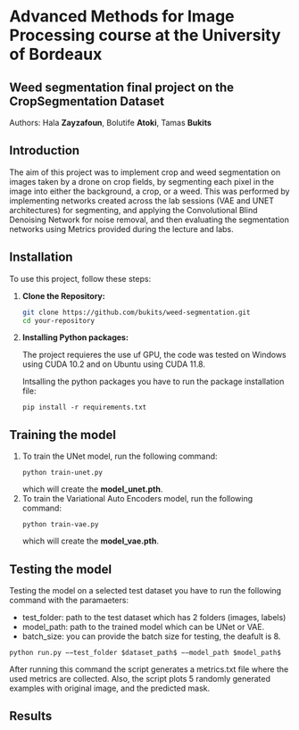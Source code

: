 # Advanced Methods for Image Processing course at the University of Bordeaux
## Weed segmentation final project on the CropSegmentation Dataset

Authors: Hala __Zayzafoun__, Bolutife __Atoki__, Tamas __Bukits__
 
 ## Introduction
The aim of this project was to implement crop and weed segmentation on images taken by a drone
on crop fields, by segmenting each pixel in the image into either the background, a crop, or a weed.
This was performed by implementing networks created across the lab sessions (VAE and UNET
architectures) for segmenting, and applying the Convolutional Blind Denoising Network for noise
removal, and then evaluating the segmentation networks using Metrics provided during the lecture
and labs.

## Installation

To use this project, follow these steps:

1. **Clone the Repository:**
   ```bash
   git clone https://github.com/bukits/weed-segmentation.git
   cd your-repository
   ```

2. **Installing Python packages:**

    The project requieres the use uf GPU, the code was tested on Windows using CUDA 10.2 and on Ubuntu using CUDA 11.8.

    Intsalling the python packages you have to run the package installation file:

    ``` 
    pip install -r requirements.txt
    ```



## Training the model

1. To train the UNet model, run the following command:
    ``` 
    python train-unet.py
    ```
    which will create the __model_unet.pth__.
2. To train the Variational Auto Encoders model, run the following command:
    ``` 
    python train-vae.py
    ```
    which will create the __model_vae.pth__.

## Testing the model

Testing the model on a selected test dataset you have to run the following command with the paramaeters:

* test_folder: path to the test dataset which has 2 folders (images, labels)
* model_path: path to the trained model which can be UNet or VAE.
* batch_size: you can provide the batch size for testing, the deafult is 8.

```
python run.py −−test_folder $dataset_path$ −−model_path $model_path$
```
After running this command the script generates a metrics.txt file where the used metrics are collected. Also, the script plots 5 randomly generated examples with original image, and the predicted mask. 

## Results